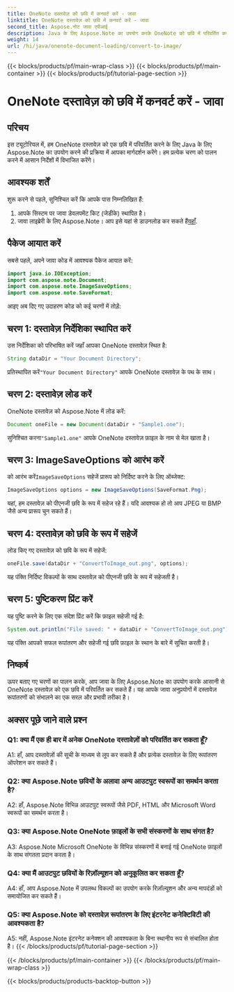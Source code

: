 ```yaml
---
title: OneNote दस्तावेज़ को छवि में कनवर्ट करें - जावा
linktitle: OneNote दस्तावेज़ को छवि में कनवर्ट करें - जावा
second_title: Aspose.नोट जावा एपीआई
description: Java के लिए Aspose.Note का उपयोग करके OneNote को छवि में परिवर्तित करना सीखें। आसान चरणों का पालन करें, दस्तावेज़ लोड करें, विकल्पों को आरंभ करें और पीएनजी के रूप में सहेजें।
weight: 14
url: /hi/java/onenote-document-loading/convert-to-image/
---
```


{{< blocks/products/pf/main-wrap-class >}}
{{< blocks/products/pf/main-container >}}
{{< blocks/products/pf/tutorial-page-section >}}

# OneNote दस्तावेज़ को छवि में कनवर्ट करें - जावा

## परिचय

इस ट्यूटोरियल में, हम OneNote दस्तावेज़ को एक छवि में परिवर्तित करने के लिए Java के लिए Aspose.Note का उपयोग करने की प्रक्रिया में आपका मार्गदर्शन करेंगे। हम प्रत्येक चरण को पालन करने में आसान निर्देशों में विभाजित करेंगे।

## आवश्यक शर्तें

शुरू करने से पहले, सुनिश्चित करें कि आपके पास निम्नलिखित हैं:

1. आपके सिस्टम पर जावा डेवलपमेंट किट (जेडीके) स्थापित है।
2.  जावा लाइब्रेरी के लिए Aspose.Note। आप इसे यहां से डाउनलोड कर सकते हैं[यहाँ](https://releases.aspose.com/note/java/).

## पैकेज आयात करें

सबसे पहले, अपने जावा कोड में आवश्यक पैकेज आयात करें:

```java
import java.io.IOException;
import com.aspose.note.Document;
import com.aspose.note.ImageSaveOptions;
import com.aspose.note.SaveFormat;
```

आइए अब दिए गए उदाहरण कोड को कई चरणों में तोड़ें:

## चरण 1: दस्तावेज़ निर्देशिका स्थापित करें

उस निर्देशिका को परिभाषित करें जहाँ आपका OneNote दस्तावेज़ स्थित है:

```java
String dataDir = "Your Document Directory";
```

 प्रतिस्थापित करें`"Your Document Directory"` आपके OneNote दस्तावेज़ के पथ के साथ।

## चरण 2: दस्तावेज़ लोड करें

OneNote दस्तावेज़ को Aspose.Note में लोड करें:

```java
Document oneFile = new Document(dataDir + "Sample1.one");
```

 सुनिश्चित करना`"Sample1.one"` आपके OneNote दस्तावेज़ फ़ाइल के नाम से मेल खाता है।

## चरण 3: ImageSaveOptions को आरंभ करें

 को आरंभ करें`ImageSaveOptions` सहेजें प्रारूप को निर्दिष्ट करने के लिए ऑब्जेक्ट:

```java
ImageSaveOptions options = new ImageSaveOptions(SaveFormat.Png);
```

यहां, हम दस्तावेज़ को पीएनजी छवि के रूप में सहेज रहे हैं। यदि आवश्यक हो तो आप JPEG या BMP जैसे अन्य प्रारूप चुन सकते हैं।

## चरण 4: दस्तावेज़ को छवि के रूप में सहेजें

लोड किए गए दस्तावेज़ को छवि के रूप में सहेजें:

```java
oneFile.save(dataDir + "ConvertToImage_out.png", options);
```

यह पंक्ति निर्दिष्ट विकल्पों के साथ दस्तावेज़ को पीएनजी छवि के रूप में सहेजती है।

## चरण 5: पुष्टिकरण प्रिंट करें

यह पुष्टि करने के लिए एक संदेश प्रिंट करें कि फ़ाइल सहेजी गई है:

```java
System.out.println("File saved: " + dataDir + "ConvertToImage_out.png");
```

यह पंक्ति आपको सफल रूपांतरण और सहेजी गई छवि फ़ाइल के स्थान के बारे में सूचित करती है।

## निष्कर्ष

ऊपर बताए गए चरणों का पालन करके, आप जावा के लिए Aspose.Note का उपयोग करके आसानी से OneNote दस्तावेज़ को एक छवि में परिवर्तित कर सकते हैं। यह आपके जावा अनुप्रयोगों में दस्तावेज़ रूपांतरणों को संभालने का एक सरल और प्रभावी तरीका है।

## अक्सर पूछे जाने वाले प्रश्न

### Q1: क्या मैं एक ही बार में अनेक OneNote दस्तावेज़ों को परिवर्तित कर सकता हूँ?

A1: हाँ, आप दस्तावेज़ों की सूची के माध्यम से लूप कर सकते हैं और प्रत्येक दस्तावेज़ के लिए रूपांतरण ऑपरेशन कर सकते हैं।

### Q2: क्या Aspose.Note छवियों के अलावा अन्य आउटपुट स्वरूपों का समर्थन करता है?

A2: हाँ, Aspose.Note विभिन्न आउटपुट स्वरूपों जैसे PDF, HTML और Microsoft Word स्वरूपों का समर्थन करता है।

### Q3: क्या Aspose.Note OneNote फ़ाइलों के सभी संस्करणों के साथ संगत है?

A3: Aspose.Note Microsoft OneNote के विभिन्न संस्करणों में बनाई गई OneNote फ़ाइलों के साथ संगतता प्रदान करता है।

### Q4: क्या मैं आउटपुट छवियों के रिज़ॉल्यूशन को अनुकूलित कर सकता हूँ?

A4: हाँ, आप Aspose.Note में उपलब्ध विकल्पों का उपयोग करके रिज़ॉल्यूशन और अन्य मापदंडों को समायोजित कर सकते हैं।

### Q5: क्या Aspose.Note को दस्तावेज़ रूपांतरण के लिए इंटरनेट कनेक्टिविटी की आवश्यकता है?

A5: नहीं, Aspose.Note इंटरनेट कनेक्शन की आवश्यकता के बिना स्थानीय रूप से संचालित होता है।
{{< /blocks/products/pf/tutorial-page-section >}}

{{< /blocks/products/pf/main-container >}}
{{< /blocks/products/pf/main-wrap-class >}}

{{< blocks/products/products-backtop-button >}}
